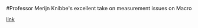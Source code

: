 #Professor Merijn Knibbe's excellent take on measurement issues on Macro


[link](https://www.crcpress.com/Macroeconomic-Measurement-Versus-Macroeconomic-Theory/Knibbe/p/book/9780815353348)
